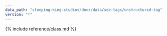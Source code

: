 ```yaml
---
data_path: "sleeping-king-studios/docs/data/see-tags/unstructured-tag"
version: "*"
---
```


{% include reference/class.md %}
